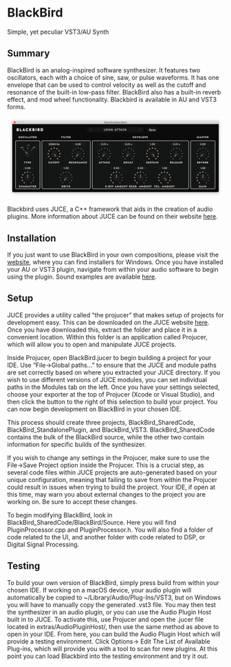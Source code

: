 # BlackBird

Simple, yet peculiar VST3/AU Synth

## Summary
BlackBird is an analog-inspired software synthesizer. It features two oscillators, each with a choice of sine, saw, or pulse waveforms. It has one envelope that can be used to control velocity as well as the cutoff and resonance of the built-in low-pass filter. BlackBird also has a built-in reverb effect, and mod wheel functionality. Blackbird is available in AU and VST3 forms. 

![Plugin window screenshot](https://raw.githubusercontent.com/khrykin/BlackBird/master/Promo/Screenshot.png) 

Blackbird uses JUCE, a C++ framework  that aids in the creation of audio  plugins. More information about JUCE can be found on their website [here](https://juce.com/). 

## Installation
If you just want to use BlackBird in your own compositions, please visit the [website](https://khrykin.github.io/BlackBird), where you can find installers for Windows. Once you have installed your AU or VST3 plugin, navigate from within your audio software to begin using the plugin. Sound examples are available [here](https://soundcloud.com/khrykin/sets/BlackBird).

## Setup
JUCE provides a utility called “the projucer” that makes setup of projects for development easy. This can be downloaded on the JUCE website [here](https://juce.com/get-juce/download). Once you have downloaded this, extract the folder and place it in a convenient location. Within this folder is an application called Projucer, which will allow you to open and manipulate JUCE projects.

Inside Projucer, open BlackBird.jucer to begin building a project for your IDE. Use “File->Global paths…” to ensure that the JUCE and module paths are set correctly based on where you extracted your JUCE directory. If you wish to use different versions of JUCE modules, you can set individual paths in the Modules tab on the left. Once you have your settings selected, choose your exporter at the top of Projucer (Xcode or Visual Studio), and then click the button to the right of this selection to build your project. You can now begin development on BlackBird in your chosen IDE.

This process should create three projects, BlackBird_SharedCode, BlackBird_StandalonePlugin, and BlackBird_VST3. BlackBird_SharedCode contains the bulk of the BlackBird source, while the other two contain information for specific builds of the synthesizer.

If you wish to change any settings in the Projucer, make sure to use the File->Save Project option inside the Projucer. This is a crucial step, as several code files within JUCE projects are auto-generated based on your unique configuration, meaning that failing to save from within the Projucer could result in issues when trying to build the project. Your IDE, if open at this time, may warn you about external changes to the project you are working on. Be sure to accept these changes.

To begin modifying BlackBird, look in BlackBird_SharedCode/BlackBird/Source. Here you will find PluginProcessor.cpp and PluginProcessor.h. You will also find a folder of code related to the UI, and another folder with code related to DSP, or Digital Signal Processing.

## Testing
To build your own version of BlackBird, simply press build from within your chosen IDE. If working on a macOS device, your audio plugin will automatically be copied to 
~/Library/Audio/Plug-Ins/VST3, but on Windows you will have to manually copy the generated .vst3 file. You may then test the synthesizer in an audio plugin, or you can use the Audio Plugin Host built in to JUCE. To activate this, use Projucer and open the .jucer file located in extras/AudioPluginHost/, then use the same method as above to open in your IDE. From here, you can build the Audio Plugin Host which will provide a testing environment. Click Options-> Edit The List of Available Plug-ins, which will provide you with a tool to scan for new plugins. At this point you can load Blackbird into the testing environment and try it out.
